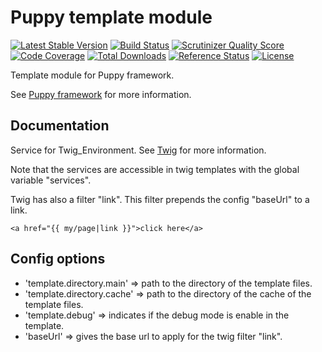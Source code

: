 # Puppy template module

[![Latest Stable Version](https://poser.pugx.org/raphhh/puppy-template/v/stable.svg)](https://packagist.org/packages/raphhh/puppy-template)
[![Build Status](https://travis-ci.org/Raphhh/puppy-template.png)](https://travis-ci.org/Raphhh/puppy-template)
[![Scrutinizer Quality Score](https://scrutinizer-ci.com/g/Raphhh/puppy-template/badges/quality-score.png?b=master)](https://scrutinizer-ci.com/g/Raphhh/puppy-template/)
[![Code Coverage](https://scrutinizer-ci.com/g/Raphhh/puppy-template/badges/coverage.png?b=master)](https://scrutinizer-ci.com/g/Raphhh/puppy-template/)
[![Total Downloads](https://poser.pugx.org/raphhh/puppy-template/downloads.svg)](https://packagist.org/packages/raphhh/puppy-template)
[![Reference Status](https://www.versioneye.com/php/raphhh:puppy-template/reference_badge.svg?style=flat)](https://www.versioneye.com/php/raphhh:puppy-template/references)
[![License](https://poser.pugx.org/raphhh/puppy-template/license.svg)](https://packagist.org/packages/raphhh/puppy-template)

Template module for Puppy framework.

See [Puppy framework](https://github.com/Raphhh/puppy) for more information.

## Documentation

Service for Twig_Environment. See [Twig](http://twig.sensiolabs.org/) for more information.

Note that the services are accessible in twig templates with the global variable "services".

Twig has also a filter "link". This filter prepends the config "baseUrl" to a link.

```twig
<a href="{{ my/page|link }}">click here</a>
```

## Config options

 - 'template.directory.main' => path to the directory of the template files.
 - 'template.directory.cache' => path to the directory of the cache of the template files.
 - 'template.debug' => indicates if the debug mode is enable in the template.
 - 'baseUrl' => gives the base url to apply for the twig filter "link".
